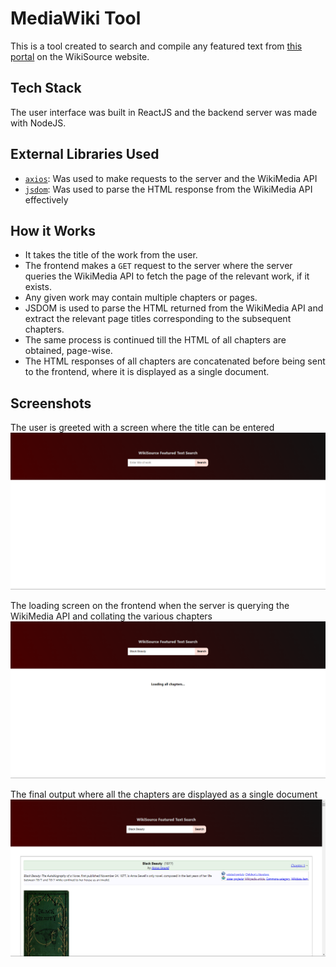 # MediaWiki Tool

This is a tool created to search and compile any featured text from [this portal](https://en.wikisource.org/wiki/Category:Featured_texts) on the WikiSource website. 

## Tech Stack
The user interface was built in ReactJS and the backend server was made with NodeJS. 

## External Libraries Used
- [`axios`](https://www.npmjs.com/package/axios): Was used to make requests to the server and the WikiMedia API
- [`jsdom`](https://www.npmjs.com/package/jsdom): Was used to parse the HTML response from the WikiMedia API effectively

## How it Works
- It takes the title of the work from the user.
- The frontend makes a `GET` request to the server where the server queries the WikiMedia API to fetch the page of the relevant work, if it exists.
- Any given work may contain multiple chapters or pages. 
- JSDOM is used to parse the HTML returned from the WikiMedia API and extract the relevant page titles corresponding to the subsequent chapters.
- The same process is continued till the HTML of all chapters are obtained, page-wise. 
- The HTML responses of all chapters are concatenated before being sent to the frontend, where it is displayed as a single document.    

## Screenshots
The user is greeted with a screen where the title can be entered
![](extras/landing.png)

The loading screen on the frontend when the server is querying the WikiMedia API and collating the various chapters
![](extras/loadingScreen.png)

The final output where all the chapters are displayed as a single document
![](extras/allChaps.png)